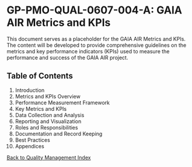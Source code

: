 # GP-PMO-QUAL-0607-004-A: GAIA AIR Metrics and KPIs

This document serves as a placeholder for the GAIA AIR Metrics and KPIs. The content will be developed to provide comprehensive guidelines on the metrics and key performance indicators (KPIs) used to measure the performance and success of the GAIA AIR project.

## Table of Contents

1. Introduction
2. Metrics and KPIs Overview
3. Performance Measurement Framework
4. Key Metrics and KPIs
5. Data Collection and Analysis
6. Reporting and Visualization
7. Roles and Responsibilities
8. Documentation and Record Keeping
9. Best Practices
10. Appendices

[Back to Quality Management Index](./index.md)
